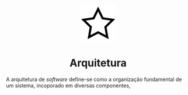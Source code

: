 <p align="center">
  <img src="https://github.com/bmpj13/shouldly/blob/master/ESOF-Docs/resources/images/ShouldlyLogo.png" alt="icon">
</p>

<h1 align="center">Arquitetura</h1>

A arquitetura de *software* define-se como a organização fundamental de um sistema, incoporado em diversas componentes,
